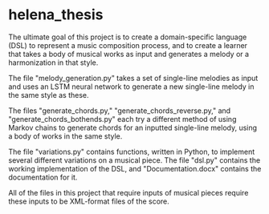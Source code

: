 # helena_thesis

The ultimate goal of this project is to create a domain-specific language (DSL) to represent a music composition process, and to create a learner that takes a body of musical works as input and generates a melody or a harmonization in that style.

The file "melody_generation.py" takes a set of single-line melodies as input and uses an LSTM neural network to generate a new single-line melody in the same style as these.

The files "generate_chords.py," "generate_chords_reverse.py," and "generate_chords_bothends.py" each try a different method of using Markov chains to generate chords for an inputted single-line melody, using a body of works in the same style.

The file "variations.py" contains functions, written in Python, to implement several different variations on a musical piece.  The file "dsl.py" contains the working implementation of the DSL, and "Documentation.docx" contains the documentation for it.

All of the files in this project that require inputs of musical pieces require these inputs to be XML-format files of the score.